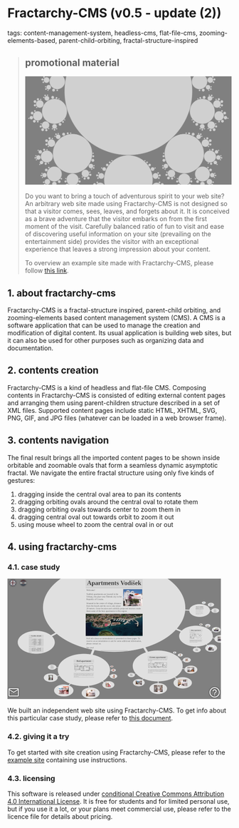 # Fractarchy-CMS (v0.5 - update (2))

tags: content-management-system, headless-cms, flat-file-cms, zooming-elements-based, parent-child-orbiting, fractal-structure-inspired

> ## promotional material
> 
> ![](media/socmedia.png)
> 
> Do you want to bring a touch of adventurous spirit to your web site? An arbitrary web site made using Fractarchy-CMS is not designed so that a visitor comes, sees, leaves, and forgets about it. It is conceived as a brave adventure that the visitor embarks on from the first moment of the visit. Carefully balanced ratio of fun to visit and ease of discovering useful information on your site (prevailing on the entertainment side) provides the visitor with an exceptional experience that leaves a strong impression about your content.
> 
> To overview an example site made with Fractarchy-CMS, please follow [this link](https://fractarchy.github.io/fractarchy-cms/).

## 1. about fractarchy-cms

Fractarchy-CMS is a fractal-structure inspired, parent-child orbiting, and zooming-elements based content management system (CMS). A CMS is a software application that can be used to manage the creation and modification of digital content. Its usual application is building web sites, but it can also be used for other purposes such as organizing data and documentation.

## 2. contents creation

Fractarchy-CMS is a kind of headless and flat-file CMS. Composing contents in Fractarchy-CMS is consisted of editing external content pages and arranging them using parent-children structure described in a set of XML files. Supported content pages include static HTML, XHTML, SVG, PNG, GIF, and JPG files (whatever can be loaded in a web browser frame).

## 3. contents navigation

The final result brings all the imported content pages to be shown inside orbitable and zoomable ovals that form a seamless dynamic asymptotic fractal. We navigate the entire fractal structure using only five kinds of gestures:

1. dragging inside the central oval area to pan its contents
2. dragging orbiting ovals around the central oval to rotate them
3. dragging orbiting ovals towards center to zoom them in
4. dragging central oval out towards orbit to zoom it out
5. using mouse wheel to zoom the central oval in or out

## 4. using fractarchy-cms

### 4.1. case study

![](media/ssh-480-apv.png)

We built an independent web site using Fractarchy-CMS. To get info about this particular case study, please refer to [this document](case-study.md).

### 4.2. giving it a try

To get started with site creation using Fractarchy-CMS, please refer to the [example site](https://fractarchy.github.io/fractarchy-cms/) containing use instructions.

### 4.3. licensing

This software is released under [conditional Creative Commons Attribution 4.0 International License](LICENSE). It is free for students and for limited personal use, but if you use it a lot, or your plans meet commercial use, please refer to the licence file for details about pricing.

